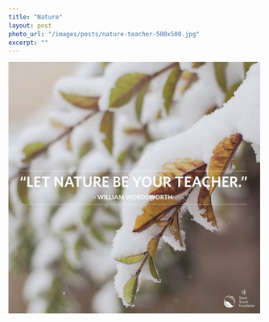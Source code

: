 ```yaml
---
title: "Nature"
layout: post
photo_url: "/images/posts/nature-teacher-500x500.jpg"
excerpt: ""
---
```


![](/images/posts/nature-teacher-500x500.jpg)
